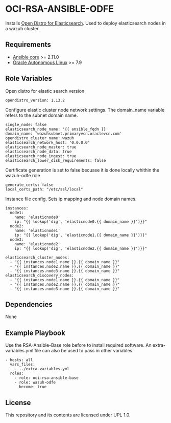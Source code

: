 OCI-RSA-ANSIBLE-ODFE
=========

Installs [Open Distro for Elasticsearch](https://opendistro.github.io/for-elasticsearch/). 
Used to deploy elasticsearch nodes in a wazuh cluster.

Requirements
------------
- [Ansible core](https://docs.ansible.com/ansible-core/devel/index.html) >= 2.11.0
- [Oracle Autonomous Linux](https://www.oracle.com/linux/autonomous-linux/) >= 7.9

Role Variables
--------------
Open distro for elastic search version

    opendistro_version: 1.13.2

Configure elastic cluster node network settings. The domain_name variable refers to the subnet domain name.

    single_node: false
    elasticsearch_node_name: '{{ ansible_fqdn }}'
    domain_name: 'wazuhsubnet.primaryvcn.oraclevcn.com'
    opendistro_cluster_name: wazuh
    elasticsearch_network_host: '0.0.0.0'
    elasticsearch_node_master: true
    elasticsearch_node_data: true
    elasticsearch_node_ingest: true
    elasticsearch_lower_disk_requirements: false

Certificate generation is set to false becuase it is done locally whithin the wazuh-odfe role

    generate_certs: false
    local_certs_path: "/etc/ssl/local"

Instance file config. Sets ip mapping and node domain names.
    
    instances:
      node1:
        name: 'elasticnode0'
        ip: "{{ lookup('dig', 'elasticnode0.{{ domain_name }}')}}"
      node2:
        name: 'elasticnode1'
        ip: "{{ lookup('dig', 'elasticnode1.{{ domain_name }}')}}"
      node3:
        name: 'elasticnode2'
        ip: "{{ lookup('dig', 'elasticnode2.{{ domain_name }}')}}"
    
    elasticsearch_cluster_nodes:
      - "{{ instances.node1.name }}.{{ domain_name }}"
      - "{{ instances.node2.name }}.{{ domain_name }}"
      - "{{ instances.node3.name }}.{{ domain_name }}"
    elasticsearch_discovery_nodes:
      - "{{ instances.node1.name }}.{{ domain_name }}"
      - "{{ instances.node2.name }}.{{ domain_name }}"
      - "{{ instances.node3.name }}.{{ domain_name }}"

Dependencies
---------------

None

Example Playbook
----------------
Use the RSA-Ansible-Base role before to install required software. An extra-variables.yml file can also be used to pass in other variables.

```
- hosts: all
  vars_files:
    - ../extra-variables.yml
  roles: 
    - role: oci-rsa-ansible-base
    - role: wazuh-odfe
      become: true
```

License
-------

This repository and its contents are licensed under UPL 1.0.